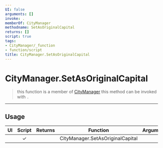 ```yaml
---
UI: false
arguments: []
invoke: .
memberOf: CityManager
methodname: SetAsOriginalCapital
returns: []
script: true
tags:
- CityManager/_function
- function/script
title: CityManager.SetAsOriginalCapital
---
```

# CityManager.SetAsOriginalCapital
> this function is a member of [CityManager](civ-6/lua/CityManager.md)
> this method can be invoked with `.`
-----
## Usage
|  UI | Script | Returns | Function | Arguments |
|:---:|:------:|-------:|:--------:|:---------|
| |✓||CityManager.SetAsOriginalCapital||
